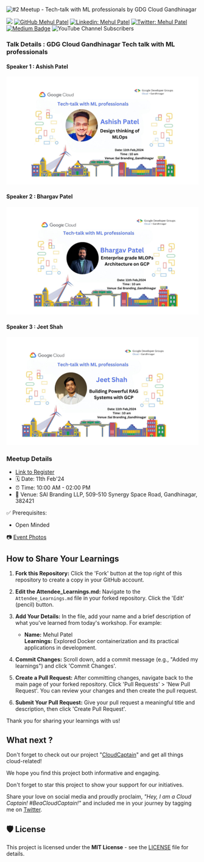 ![#2 Meetup - Tech-talk with ML professionals
 by GDG Cloud Gandhinagar](event-cover.jpeg)

[![](https://img.shields.io/badge/Mehul-Patel-brightgreen.svg?colorB=00ff00)](https://www.nomadicmehul.com)
[![GitHub Mehul Patel](https://img.shields.io/github/followers/nomadicmehul?label=follow&style=social)](https://github.com/nomadicmehul)
[![Linkedin: Mehul Patel](https://img.shields.io/badge/-Mehul%20Patel-blue?style=flat-square&logo=Linkedin&logoColor=white&link=https://www.linkedin.com/in/nomadicmehul/)](https://www.linkedin.com/in/nomadicmehul/)
[![Twitter: Mehul Patel](https://img.shields.io/twitter/follow/nomadicmehul?style=social)](https://twitter.com/nomadicmehul)
[![Medium Badge](https://img.shields.io/badge/-@Mehul%20Patel-black?style=flat-square&labelColor=000000&logo=Medium&link=https://medium.com/@nomadicmehul)](https://medium.com/@nomadicmehul)
![YouTube Channel Subscribers](https://img.shields.io/youtube/channel/subscribers/UCsbKUys6gsLn0lQbkIshIIQ)


### Talk Details : GDG Cloud Gandhinagar Tech talk with ML professionals

#### Speaker 1 : Ashish Patel
![](speaker-1.jpeg)
#### Speaker 2 : Bhargav Patel
![](speaker-2.jpeg)
#### Speaker 3 : Jeet Shah
![](speaker-3.jpeg)

### Meetup Details 

* [Link to Register](https://gdg.community.dev/events/details/google-gdg-cloud-gandhinagar-presents-2-meetup-tech-talk-with-ml-professionals/)
* 🗓️ Date: 11th Feb'24
* ⏰ Time: 10:00 AM - 02:00 PM
* 🏢 Venue: SAI Branding LLP, 509-510 Synergy Space Road, Gandhinagar, 382421 


✅ Prerequisites:
- Open Minded

📷 [Event Photos](https://drive.google.com/drive/folders/126LBjWOCqCUVnz0x9G8k5RQrEUvxmcSR?usp=sharing)

## How to Share Your Learnings

1. **Fork this Repository:**
   Click the 'Fork' button at the top right of this repository to create a copy in your GitHub account.

2. **Edit the Attendee_Learnings.md:**
   Navigate to the `Attendee_Learnings.md` file in your forked repository. Click the 'Edit' (pencil) button.

3. **Add Your Details:**
   In the file, add your name and a brief description of what you've learned from today's workshop. For example:
   
   - **Name:** Mehul Patel <br>
     **Learnings:** Explored Docker containerization and its practical applications in development.

4. **Commit Changes:**
   Scroll down, add a commit message (e.g., "Added my learnings") and click 'Commit Changes'.

5. **Create a Pull Request:**
   After committing changes, navigate back to the main page of your forked repository. Click 'Pull Requests' > 'New Pull Request'. You can review your changes and then create the pull request.

6. **Submit Your Pull Request:**
   Give your pull request a meaningful title and description, then click 'Create Pull Request'.

Thank you for sharing your learnings with us!


## What next ? 

Don't forget to check out our project "[CloudCaptain](https://github.com/nomadicmehul/CloudCaptain)" and get all things cloud-related!  

We hope you find this project both informative and engaging.

Don't forget to star this project to show your support for our initiatives. 

Share your love on social media and proudly proclaim, *"Hey, I am a Cloud Captain! #BeaCloudCaptain!"* and included me in your journey by tagging me on [Twitter](https://twitter.com/NomadicMehul). 

<!-- TOC -->

## 🛡️ License

This project is licensed under the **MIT License** - see the [LICENSE](LICENSE) file for details.

